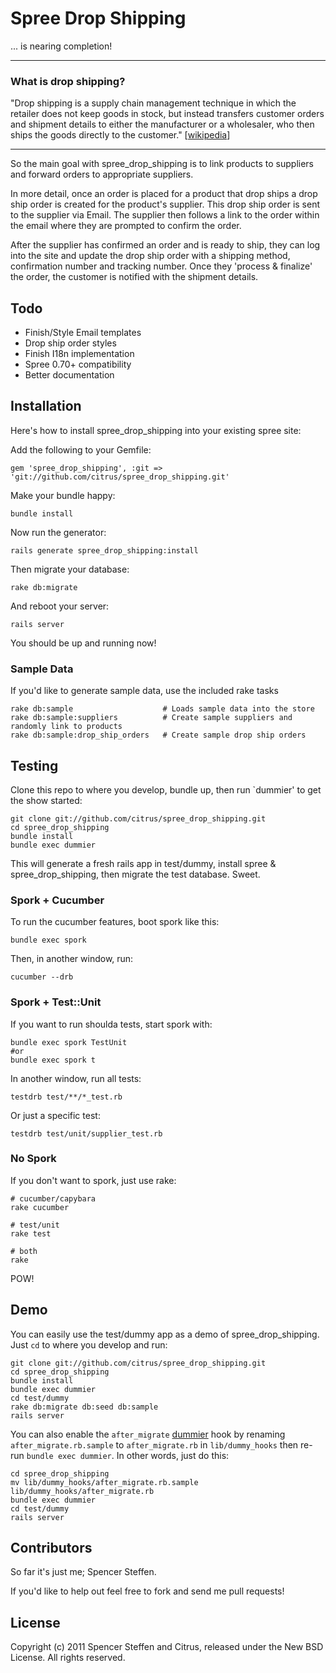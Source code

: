 Spree Drop Shipping
===================

... is nearing completion!

---

### What is drop shipping?

"Drop shipping is a supply chain management technique in which the retailer does not keep goods in stock, but instead transfers customer orders and shipment details to either the manufacturer or a wholesaler, who then ships the goods directly to the customer." [[wikipedia](http://en.wikipedia.org/wiki/Drop_shipping)]

---

So the main goal with spree_drop_shipping is to link products to suppliers and forward orders to appropriate suppliers.

In more detail, once an order is placed for a product that drop ships a drop ship order is created for the product's supplier. This drop ship order is sent to the supplier via Email. The supplier then follows a link to the order within the email where they are prompted to confirm the order.

After the supplier has confirmed an order and is ready to ship, they can log into the site and update the drop ship order with a shipping method, confirmation number and tracking number. Once they 'process & finalize' the order, the customer is notified with the shipment details.


Todo
----

- Finish/Style Email templates
- Drop ship order styles
- Finish I18n implementation
- Spree 0.70+ compatibility
- Better documentation


Installation
------------

Here's how to install spree_drop_shipping into your existing spree site:


Add the following to your Gemfile:

    gem 'spree_drop_shipping', :git => 'git://github.com/citrus/spree_drop_shipping.git'

Make your bundle happy:

    bundle install

Now run the generator:

    rails generate spree_drop_shipping:install

Then migrate your database:

    rake db:migrate

And reboot your server:

    rails server

You should be up and running now!


### Sample Data

If you'd like to generate sample data, use the included rake tasks

    rake db:sample                    # Loads sample data into the store
    rake db:sample:suppliers          # Create sample suppliers and randomly link to products
    rake db:sample:drop_ship_orders   # Create sample drop ship orders


Testing
-------

Clone this repo to where you develop, bundle up, then run `dummier' to get the show started:

    git clone git://github.com/citrus/spree_drop_shipping.git
    cd spree_drop_shipping
    bundle install
    bundle exec dummier

This will generate a fresh rails app in test/dummy, install spree & spree_drop_shipping, then migrate the test database. Sweet.


### Spork + Cucumber

To run the cucumber features, boot spork like this:

    bundle exec spork

Then, in another window, run:

    cucumber --drb


### Spork + Test::Unit
    
If you want to run shoulda tests, start spork with:

    bundle exec spork TestUnit
    #or
    bundle exec spork t

In another window, run all tests:

    testdrb test/**/*_test.rb

Or just a specific test:

    testdrb test/unit/supplier_test.rb


### No Spork

If you don't want to spork, just use rake:

    # cucumber/capybara
    rake cucumber

    # test/unit
    rake test

    # both
    rake

POW!


Demo
----

You can easily use the test/dummy app as a demo of spree_drop_shipping. Just `cd` to where you develop and run:

    git clone git://github.com/citrus/spree_drop_shipping.git
    cd spree_drop_shipping
    bundle install
    bundle exec dummier
    cd test/dummy
    rake db:migrate db:seed db:sample
    rails server


You can also enable the `after_migrate` [dummier](https://github.com/citrus/dummier) hook by renaming `after_migrate.rb.sample` to `after_migrate.rb` in `lib/dummy_hooks` then re-run `bundle exec dummier`. In other words, just do this:

    cd spree_drop_shipping
    mv lib/dummy_hooks/after_migrate.rb.sample lib/dummy_hooks/after_migrate.rb
    bundle exec dummier
    cd test/dummy
    rails server


Contributors
------------

So far it's just me; Spencer Steffen.

If you'd like to help out feel free to fork and send me pull requests!


License
-------

Copyright (c) 2011 Spencer Steffen and Citrus, released under the New BSD License. All rights reserved.
